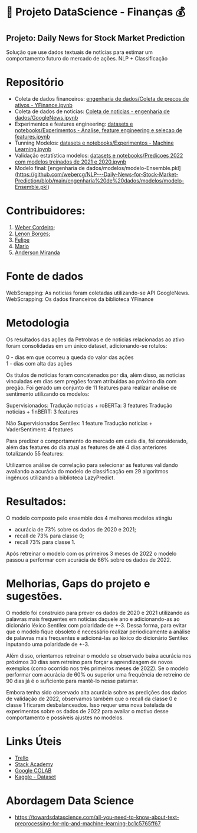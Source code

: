 # 🚀 Projeto DataScience - Finanças 💰


## Projeto: **Daily News for Stock Market Prediction**

Solução que use dados textuais de notícias para estimar um comportamento futuro do mercado de ações.
NLP + Classificação

# Repositório
- Coleta de dados financeiros: [engenharia de dados/Coleta de precos de ativos - YFinance.ipynb](https://github.com/webercg/NLP---Daily-News-for-Stock-Market-Prediction/blob/main/engenharia%20de%20dados/Coleta%20de%20precos%20de%20ativos%20-%20YFinance.ipynb)
- Coleta de dados de noticias: [Coleta de noticias - engenharia de dados/GoogleNews.ipynb](https://github.com/webercg/NLP---Daily-News-for-Stock-Market-Prediction/blob/main/engenharia%20de%20dados/Coleta%20de%20noticias%20-%20GoogleNews.ipynb)
- Experimentos e features engineering: [datasets e notebooks/Experimentos - Analise, feature engineering e selecao de features.ipynb](https://github.com/webercg/NLP---Daily-News-for-Stock-Market-Prediction/blob/main/datasets%20e%20notebooks/Experimentos%20-%20Analise%2C%20feature%20engineering%20e%20selecao%20de%20features.ipynb)
- Tunning Modelos: [datasets e notebooks/Experimentos - Machine Learning.ipynb](https://github.com/webercg/NLP---Daily-News-for-Stock-Market-Prediction/blob/main/datasets%20e%20notebooks/Experimentos%20-%20Machine%20Learning.ipynb)
- Validação estatística modelos: [datasets e notebooks/Predicoes 2022 com modelos treinados de 2021 e 2020.ipynb](https://github.com/webercg/NLP---Daily-News-for-Stock-Market-Prediction/blob/main/datasets%20e%20notebooks/Experimentos%20-%20Predicoes%202022%20com%20modelos%20treinados%20de%202021%20e%202020.ipynb)
- Modelo final: [engenharia de dados/modelos/modelo-Ensemble.pkl] (https://github.com/webercg/NLP---Daily-News-for-Stock-Market-Prediction/blob/main/engenharia%20de%20dados/modelos/modelo-Ensemble.pkl)

# Contribuidores: 

1. [Weber Cordeiro](https://github.com/webercg);
2. [Lenon Borges](https://github.com/lenonborges);
3. [Felipe](https://github.com/felipeps1)
4. [Mario]()
5. [Anderson Miranda](https://github.com/aluipio)

# Fonte de dados

WebScrapping: As noticias foram coletadas utilizando-se API GoogleNews. 
WebScrapping: Os dados financeiros da biblioteca YFinance

# Metodologia

Os resultados das ações da Petrobras e de noticias relacionadas ao ativo foram consolidadas em um único dataset, adicionando-se rotulos:

0 - dias em que ocorreu a queda do valor das ações  
1 - dias com alta das ações  

Os titulos de noticias foram concatenados por dia, além disso, as noticias vinculadas em dias sem pregões foram atribuidas ao próximo dia com pregão. Foi gerado um conjunto de 11 features para realizar analise de sentimento utilizando os modelos:

Supervisionados:
Tradução noticias + roBERTa: 3 features
Tradução noticias + finBERT: 3 features

Não Supervisionados
Sentilex: 1 feature
Tradução noticias + VaderSentiment: 4 features

Para predizer o comportamento do mercado em cada dia, foi considerado, além das features do dia atual as features de até 4 dias anteriores totalizando 55 features:

Utilizamos análise de correlação para selecionar as features validando avaliando a acurácia do modelo de classificação em 29 algorítmos ingênuos utilizando a biblioteca LazyPredict.

# Resultados:

O modelo composto pelo ensemble dos 4 melhores modelos atingiu

- acurácia de 73% sobre os dados de 2020 e 2021;   
- recall de 73% para classe 0;  
- recall 73% para classe 1.  

Após retreinar o modelo com os primeiros 3 meses de 2022 o modelo passou a performar com acurácia de 66% sobre os dados de 2022.

# Melhorias, Gaps do projeto e sugestões.

O modelo foi construido para prever os dados de 2020 e 2021 utilizando as palavras mais frequentes em noticias daquele ano e adicionando-as ao dicionário léxico Sentilex com polaridade de +-3. Dessa forma, para evitar que o modelo fique obsoleto é necessário realizar periodicamente a análise de palavras mais frequentes e adicioná-las ao léxico do dicionário Sentilex inputando uma polaridade de +-3. 

Além disso, orientamos retreinar o modelo se observado baixa acurácia nos próximos 30 dias sem retreino para forçar a aprendizagem de novos exemplos (como ocorrido nos três primeiros meses de 2022). Se o modelo performar com acurácia de 60% ou superior uma frequência de retreino de 90 dias já é o suficiente para mantê-lo nesse patamar.

Embora tenha sido observado alta acurácia sobre as predições dos dados de validação de 2022, observamos também que o recall da classe 0 e classe 1 ficaram desbalanceados. Isso requer uma nova batelada de experimentos sobre os dados de 2022 para avaliar o motivo desse comportamento e possíveis ajustes no modelos. 

# Links Úteis

- [Trello](https://trello.com/b/oWJT0AQw/stack-labs-3-edi%C3%A7%C3%A3o)
- [Stack Academy](https://stackacademy.com.br)
- [Google COLAB](https://colab.research.google.com/?hl=pt_BR)
- [Kaggle - Dataset](https://www.kaggle.com)


# Abordagem Data Science
- https://towardsdatascience.com/all-you-need-to-know-about-text-preprocessing-for-nlp-and-machine-learning-bc1c5765ff67

